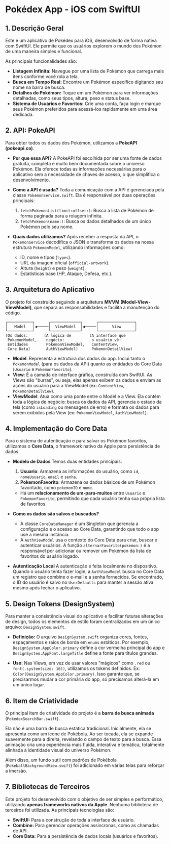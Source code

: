 # Pokédex App - iOS com SwiftUI

## 1\. Descrição Geral

Este é um aplicativo de Pokédex para iOS, desenvolvido de forma nativa com SwiftUI. Ele permite que os usuários explorem o mundo dos Pokémon de uma maneira simples e funcional.

As principais funcionalidades são:

  * **Listagem Infinita:** Navegue por uma lista de Pokémon que carrega mais itens conforme você rola a tela.
  * **Busca em Tempo Real:** Encontre um Pokémon específico digitando seu nome na barra de busca.
  * **Detalhes do Pokémon:** Toque em um Pokémon para ver informações detalhadas, como seus tipos, altura, peso e status base.
  * **Sistema de Usuários e Favoritos:** Crie uma conta, faça login e marque seus Pokémon preferidos para acessá-los rapidamente em uma área dedicada.

## 2\. API: PokeAPI

Para obter todos os dados dos Pokémon, utilizamos a **PokeAPI (pokeapi.co)**.

  * **Por que essa API?**
    A PokeAPI foi escolhida por ser uma fonte de dados gratuita, completa e muito bem documentada sobre o universo Pokémon. Ela oferece todas as informações necessárias para o aplicativo sem a necessidade de chaves de acesso, o que simplifica o desenvolvimento.

  * **Como a API é usada?**
    Toda a comunicação com a API é gerenciada pela classe `PokemonService.swift`. Ela é responsável por duas operações principais:

    1.  `fetchPokemonList(limit:offset:)`: Busca a lista de Pokémon de forma paginada para a rolagem infinita.
    2.  `fetchPokemon(name:)`: Busca os dados detalhados de um único Pokémon pelo seu nome.

  * **Quais dados utilizamos?**
    Após receber a resposta da API, o `PokemonService` decodifica o JSON e transforma os dados na nossa estrutura `PokemonModel`, utilizando informações como:

      * ID, nome e tipos (`types`).
      * URL da imagem oficial (`official-artwork`).
      * Altura (`height`) e peso (`weight`).
      * Estatísticas base (HP, Ataque, Defesa, etc.).

## 3\. Arquitetura do Aplicativo

O projeto foi construído seguindo a arquitetura **MVVM (Model-View-ViewModel)**, que separa as responsabilidades e facilita a manutenção do código.

```
┌───────────┐      ┌─────────────┐      ┌────────────────┐
│   Model   │◀─────│  ViewModel  │◀─────│      View      │
└───────────┘      └─────────────┘      └────────────────┘
(Os dados:       (A lógica de        (A interface que
 PokemonModel,    negócio:            o usuário vê:
 Entidades        PokemonViewModel,   ContentView,
 Core Data)       AuthViewModel)      PokemonDetailView)
```

  * **Model**: Representa a estrutura dos dados do app. Inclui tanto o `PokemonModel` (para os dados da API) quanto as entidades do Core Data (`Usuario` e `PokemonFavorito`).
  * **View**: É a camada de interface gráfica, construída com SwiftUI. As Views são "burras", ou seja, elas apenas exibem os dados e enviam as ações do usuário para a ViewModel (ex: `ContentView`, `PokemonDetailView`).
  * **ViewModel**: Atua como uma ponte entre o Model e a View. Ela contém toda a lógica de negócio: busca os dados da API, gerencia o estado da tela (como `isLoading` ou mensagens de erro) e formata os dados para serem exibidos pela View (ex: `PokemonViewModel`, `AuthViewModel`).

## 4\. Implementação do Core Data

Para o sistema de autenticação e para salvar os Pokémon favoritos, utilizamos o **Core Data**, o framework nativo da Apple para persistência de dados.

  * **Modelo de Dados**
    Temos duas entidades principais:

    1.  **Usuario**: Armazena as informações do usuário, como `id`, `nomeUsuario`, `email` e `senha`.
    2.  **PokemonFavorito**: Armazena os dados básicos de um Pokémon favoritado, como `pokemonID` e `nome`.

    <!-- end list -->

      * Há um **relacionamento de um-para-muitos** entre `Usuario` e `PokemonFavorito`, permitindo que cada usuário tenha sua própria lista de favoritos.

  * **Como os dados são salvos e buscados?**

      * A classe `CoreDataManager` é um Singleton que gerencia a configuração e o acesso ao Core Data, garantindo que todo o app use a mesma instância.
      * A `AuthViewModel` usa o contexto do Core Data para criar, buscar e autenticar usuários. A função `alternarFavorito(pokemon:)` é a responsável por adicionar ou remover um Pokémon da lista de favoritos do usuário logado.

  * **Autenticação Local**
    A autenticação é feita localmente no dispositivo. Quando o usuário tenta fazer login, a `AuthViewModel` busca no Core Data um registro que combine o e-mail e a senha fornecidos. Se encontrado, o ID do usuário é salvo no `UserDefaults` para manter a sessão ativa mesmo após fechar o aplicativo.

## 5\. Design Tokens (DesignSystem)

Para manter a consistência visual do aplicativo e facilitar futuras alterações de design, todos os elementos de estilo foram centralizados em um único arquivo: `DesignSystem.swift`.

  * **Definição:** O arquivo `DesignSystem.swift` organiza cores, fontes, espaçamentos e raios de borda em `enums` estáticos. Por exemplo, `DesignSystem.AppColor.primary` define a cor vermelha principal do app e `DesignSystem.AppFont.largeTitle` define a fonte para títulos grandes.

  * **Uso:** Nas Views, em vez de usar valores "mágicos" como `.red` ou `font(.system(size: 16))`, utilizamos os tokens definidos. Ex: `Color(DesignSystem.AppColor.primary)`. Isso garante que, se precisarmos mudar a cor primária do app, só precisamos alterá-la em um único lugar.

## 6\. Item de Criatividade

O principal item de criatividade do projeto é a **barra de busca animada** (`PokedexSearchBar.swift`).

Ela não é uma barra de busca estática tradicional. Inicialmente, ela se apresenta como um ícone de Pokébola. Ao ser tocada, ela se expande suavemente para a direita, revelando o campo de texto para a busca. Essa animação cria uma experiência mais fluida, interativa e temática, totalmente alinhada à identidade visual do universo Pokémon.

Além disso, um fundo sutil com padrões de Pokébola (`PokeballBackgroundView.swift`) foi adicionado em várias telas para reforçar a imersão.

## 7\. Bibliotecas de Terceiros

Este projeto foi desenvolvido com o objetivo de ser simples e performático, utilizando **apenas frameworks nativos da Apple**. Nenhuma biblioteca de terceiros foi utilizada. As principais tecnologias são:

  * **SwiftUI:** Para a construção de toda a interface de usuário.
  * **Combine:** Para gerenciar operações assíncronas, como as chamadas de API.
  * **Core Data:** Para a persistência de dados locais (usuários e favoritos).
